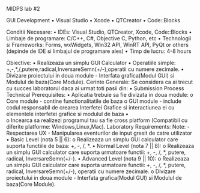 MIDPS lab #2

GUI Development
•	Visual Studio
•	Xcode
•	QTCreator
•	Code::Blocks

Conditii Necesare:
•	IDEs: Visual Studio, QTCreator, Xcode, Code::Blocks
•	Limbaje de programare: C/C++, C#, Objective C, Python, etc
•	Technologii si Frameworks: Forms, wxWidgets, Win32 API, WinRT API, PyQt or others (depinde de IDE si limbajul de programare ales)
•	Timp de lucru: 4-8 hours

Obiective:
•	Realizeaza un simplu GUI Calculator
•	Operatiile simple: +,-,*,/,putere,radical,InversareSemn(+/-),operatii cu numere zecimale.
•	Divizare proiectului in doua module - Interfata grafica(Modul GUI) si Modulul de baza(Core Module).
Cerinte Generale:
Se considera ca ai trecut cu succes laboratorul daca ai urmat toti pasii din:
•	Submission Process
Technical Prerequisites:
•	Aplicatia trebuie sa fie divizata in doua module: 
o	Core module - contine functionalitatile de baza
o	GUI module - include codul responsabil de crearea Interfetei Grafice si interactiunea ei cu elementele interfetei grafice si modulul de baza
•	
o	Incearca sa realizezi programul tau sa fie cross platform (Compatibil cu diferite platforme: Windows,Linux,Mac).
Laboratory Requirements:
Note: - Respectarea UX - Manipularea eventurilor de input gresit de catre utilizator
•	Basic Level (nota 5 || 6):
o	Realizeaza un simplu GUI calculator care suporta functiile de baza: +, -, /, *.
•	Normal Level (nota 7 || 8):
o	Realizeaza un simplu GUI calculator care suporta urmatoare functii: +, -, /, *, putere, radical, InversareSemn(+/-).
•	Advanced Level (nota 9 || 10):
o	Realizeaza un simplu GUI calculator care suporta urmatoare functii: +, -, /, *, putere, radical, InversareSemn(+/-), operatii cu numere zecimale.
o	Divizare proiectului in doua module - Interfata grafica(Modul GUI) si Modulul de baza(Core Module).
